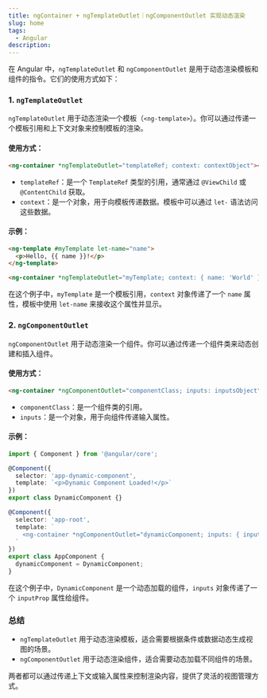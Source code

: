 ```yaml
---
title: ngContainer + ngTemplateOutlet｜ngComponentOutlet 实现动态渲染
slug: home
tags: 
  - Angular
description:
---
```


在 Angular 中，`ngTemplateOutlet` 和 `ngComponentOutlet` 是用于动态渲染模板和组件的指令。它们的使用方式如下：

### 1. `ngTemplateOutlet`
`ngTemplateOutlet` 用于动态渲染一个模板（`<ng-template>`）。你可以通过传递一个模板引用和上下文对象来控制模板的渲染。

#### 使用方式：
```html
<ng-container *ngTemplateOutlet="templateRef; context: contextObject"></ng-container>
```

- `templateRef`：是一个 `TemplateRef` 类型的引用，通常通过 `@ViewChild` 或 `@ContentChild` 获取。
- `context`：是一个对象，用于向模板传递数据。模板中可以通过 `let-` 语法访问这些数据。

#### 示例：
```html
<ng-template #myTemplate let-name="name">
  <p>Hello, {{ name }}!</p>
</ng-template>

<ng-container *ngTemplateOutlet="myTemplate; context: { name: 'World' }"></ng-container>
```

在这个例子中，`myTemplate` 是一个模板引用，`context` 对象传递了一个 `name` 属性，模板中使用 `let-name` 来接收这个属性并显示。

### 2. `ngComponentOutlet`
`ngComponentOutlet` 用于动态渲染一个组件。你可以通过传递一个组件类来动态创建和插入组件。

#### 使用方式：
```html
<ng-container *ngComponentOutlet="componentClass; inputs: inputsObject"></ng-container>
```

- `componentClass`：是一个组件类的引用。
- `inputs`：是一个对象，用于向组件传递输入属性。

#### 示例：
```typescript
import { Component } from '@angular/core';

@Component({
  selector: 'app-dynamic-component',
  template: `<p>Dynamic Component Loaded!</p>`
})
export class DynamicComponent {}

@Component({
  selector: 'app-root',
  template: `
    <ng-container *ngComponentOutlet="dynamicComponent; inputs: { inputProp: 'Hello' }"></ng-container>
  `
})
export class AppComponent {
  dynamicComponent = DynamicComponent;
}
```

在这个例子中，`DynamicComponent` 是一个动态加载的组件，`inputs` 对象传递了一个 `inputProp` 属性给组件。

### 总结
- `ngTemplateOutlet` 用于动态渲染模板，适合需要根据条件或数据动态生成视图的场景。
- `ngComponentOutlet` 用于动态渲染组件，适合需要动态加载不同组件的场景。

两者都可以通过传递上下文或输入属性来控制渲染内容，提供了灵活的视图管理方式。